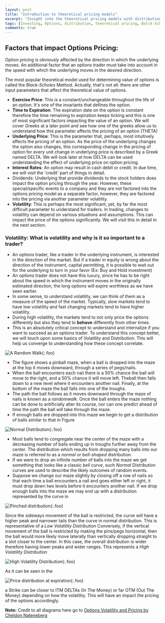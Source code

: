 ```yaml
---
layout: post
title: "Introduction to theoretical pricing models"
excerpt: "Insight into the theoretical pricing models with distributions"
tags: [Investing, Options, distribution, theoretical pricing, Balck-Scholes]
comments: true
---
```


## Factors that impact Options Pricing:

Option pricing is obviously affected by the direction in which the underlying moves. An additional factor that an options trader must take into account in the speed with which the underlying moves in the desired direction.

The most popular theoretical model used for determining value of options is called the *Black-Scholes* Method. Actually, that's not all: there are other input parameters that affect the theoretical value of options.

-   **Exercise Price**: This is a constant/unchangeable throughout the life of an option. It's one of the invariants that defines the option.
-   **Time to Expiration**: The expiration date on the option is constant therefore the time remaining to expiration keeps ticking and this is one of most significant factors impacting the value of an option. We will cover Greeks at a later point and see how one of the greeks allow us to understand how this parameter affects the pricing of an option (THETA)
-   **Underlying Price**: This is the parameter that, perhaps, most intuitively affects the pricing of an option. As the price of the underlying changes the option also changes, this corresponding change in the pricing of option for every unit change in underlying price is described by a Greek named DELTA. We will look later at how DELTA can be used understanding the effect of underlying price on option pricing.
-   **Interest Rates**: An option may result in cash debit or credit. In due time, we will visit the 'credit' part of things in detail.
-   Dividends: Underlying that provide dividends to the stock holders does impact the option pricing through the year. However, these special/specific events to a company and they are not factored into the options pricing model as a separate factor, however, they are factored into the pricing via another parameter volatility.
-   **Volatility**: This is perhaps the most significant, yet, by far the most difficult parameter to understand for traders. In trading, changes to volatility can depend on various situations and assumptions. This can impact the price of the options significantly. We will visit this in detail in the next section.

### Volatility: What is volatility and why is it so important to a trader?<a id="sec-2" name="sec-2"></a>

-   An options trader, like a trader in the underlying instrument, is interested in the direction of the market. But if a trader in equity is wrong about the direction of the instrument, capital permitting, it is possible to wait out for the underlying to turn in your favor (Ex: Buy and Hold investment)
-   An options trader does not have this luxury, since he has to be right about the speed in which the instrument moves in the originally estimated direction, the long options will expire worthless as we have seen earlier.
-   In some sense, to understand volatility, we can think of them as a measure of the speed of the market. Typically, slow markets tend to have low volatility and fast changing markets tend to have higher volatility.
-   During high volatility, the markets tend to not only price the options differently but also they tend to **behave** differently from other times.
-   This is an absolutely critical concept to understand and internalize if you want to succeed as an options trader. To understand this concept better, we will touch upon some basics of Volatility and Distribution. This will help us converge to understanding how these concept correlate.

![A Random Walk](../images/dist/random_walk.jpeg){:.foo}

-   The figure shows a pinball maze, when a ball is dropped into the maze at the top it moves downward, through a series of pegs/nails.
-   When the ball encounters each nail there is a 50% chance the ball will move to the right, and a 50% chance it will move left. Theball then falls down to a new level where it encounters another nail. Finally, at the bottom of the maze the ball falls into one of the troughs.
-   The path the ball follows as it moves downward through the maze of nails is known as a *randomwalk*. Once the ball enters the maze nothing can be done to aritificially alter its course, nor can one predict ahead of time the path the ball will take through the maze.
-   If enough balls are dropped into this maze we begin to get a distribution of balls similar to that in Figure

![Normal Distribution](../images/dist/normal_dist.jpeg){:.foo}

-   Most balls tend to congregate near the center of the maze with a decreasing number of balls ending up in troughs further away from the center. The distribution which results from dropping many balls into our maze is referred  to as a *normal* or *bell-shaped* distribution.
-   If we were to drop an infinite number of balls into the maze we get something that looks like a classic *bell curve*, such *Normal Distribution* curves are used to describe the likely outcomes of random events.
-   Suppose we change our maze slightly by closing off a row of nails so that each time a ball encounters a nail and goes either left or right, it must drop down two levels before it encounters another nail. If we drop enough balls into the maze we may end up with a distribution represented by the curve in

![Pinched distribution](../images/dist/low_vol_dist.jpeg){:.foo}

Since the sideways movement of the ball is restricted, the curve will have a higher peak and narrower tails than the curve in normal distribution. This is representative of a *Low Volatility Distribution*
Conversely, if the vertical movement of the ball is restricted by making the pins/pegs horizontal, then the ball would more likely move laterally than vertically dropping straight to a slot closer to the center. In this case, the overall distribution is wider therefore having lower peaks and wider ranges. This represents a *High Volatility Distribution*

![High Volatility Distribution](../images/dist/high_vol_dist.jpeg){:.foo}

As it can be seen in the

![Price distribution at expiration](../images/dist/price_dist_at_exp.jpeg){:.foo}

a Strike can be closer to ITM DELTAs (In The Money) or far OTM (Out The Money) depending on how the volatility. This will have an impact the pricing of the options accordingly.

**Note:** Credit to all diagrams here go to [Options Volatility and Pricing by Cheldon Nateneberg](https://amzn.com/155738486X)
